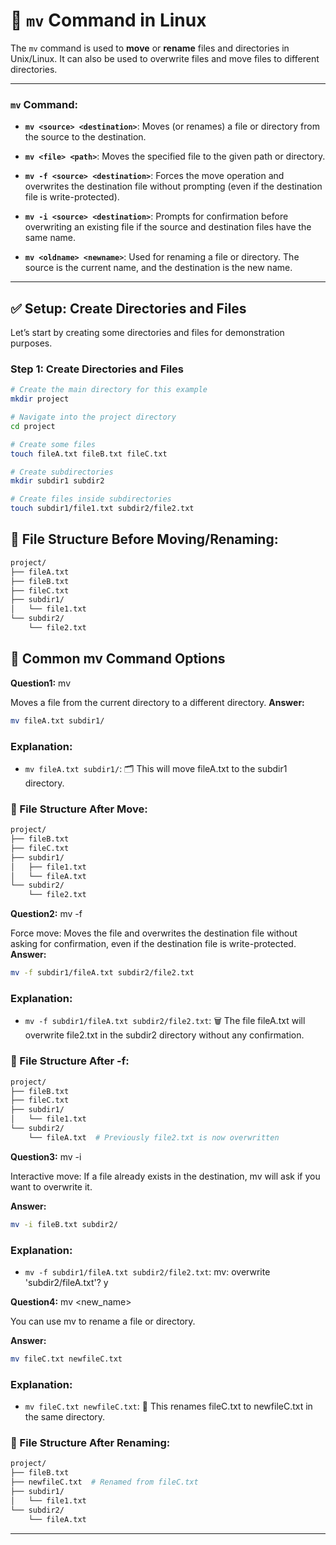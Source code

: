 # 🔄 `mv` Command in Linux

The `mv` command is used to **move** or **rename** files and directories in Unix/Linux. It can also be used to overwrite files and move files to different directories.

---

### `mv` Command:

- **`mv <source> <destination>`**: Moves (or renames) a file or directory from the source to the destination.

- **`mv <file> <path>`**: Moves the specified file to the given path or directory.

- **`mv -f <source> <destination>`**: Forces the move operation and overwrites the destination file without prompting (even if the destination file is write-protected).

- **`mv -i <source> <destination>`**: Prompts for confirmation before overwriting an existing file if the source and destination files have the same name.

- **`mv <oldname> <newname>`**: Used for renaming a file or directory. The source is the current name, and the destination is the new name.
---

## ✅ Setup: Create Directories and Files

Let’s start by creating some directories and files for demonstration purposes.

### Step 1: Create Directories and Files

```bash
# Create the main directory for this example
mkdir project

# Navigate into the project directory
cd project

# Create some files
touch fileA.txt fileB.txt fileC.txt

# Create subdirectories
mkdir subdir1 subdir2

# Create files inside subdirectories
touch subdir1/file1.txt subdir2/file2.txt
```

## 📁 File Structure Before Moving/Renaming:
```bash
project/
├── fileA.txt
├── fileB.txt
├── fileC.txt
├── subdir1/
│   └── file1.txt
└── subdir2/
    └── file2.txt
```

## 🧰 Common mv Command Options


**Question1:**
mv <file> <path>

Moves a file from the current directory to a different directory.
**Answer:**
```bash
mv fileA.txt subdir1/
```

### Explanation:

- `mv fileA.txt subdir1/`: 🗂️ This will move fileA.txt to the subdir1 directory.


### 📁 File Structure After Move:
```bash
project/
├── fileB.txt
├── fileC.txt
├── subdir1/
│   ├── file1.txt
│   └── fileA.txt
└── subdir2/
    └── file2.txt
```

**Question2:**
mv -f <file> <destination>

Force move: Moves the file and overwrites the destination file without asking for confirmation,
 even if the destination file is write-protected.
**Answer:**
```bash
mv -f subdir1/fileA.txt subdir2/file2.txt
```
### Explanation:

- `mv -f subdir1/fileA.txt subdir2/file2.txt`: 🗑️ The file fileA.txt will overwrite file2.txt in the subdir2 directory without any confirmation.


### 📁 File Structure After -f:
```bash
project/
├── fileB.txt
├── fileC.txt
├── subdir1/
│   └── file1.txt
└── subdir2/
    └── fileA.txt  # Previously file2.txt is now overwritten

```



**Question3:**
mv -i <file> <destination>

Interactive move: If a file already exists in the destination, mv will ask if you want to overwrite it.


**Answer:**
```bash
mv -i fileB.txt subdir2/
```
### Explanation:

- `mv -f subdir1/fileA.txt subdir2/file2.txt`: mv: overwrite 'subdir2/fileA.txt'? y



**Question4:**
mv <file> <new_name>

You can use mv to rename a file or directory.

**Answer:**
```bash
mv fileC.txt newfileC.txt
```
### Explanation:

- `mv fileC.txt newfileC.txt`: 📝 This renames fileC.txt to newfileC.txt in the same directory.


### 📁 File Structure After Renaming:
```bash
project/
├── fileB.txt
├── newfileC.txt  # Renamed from fileC.txt
├── subdir1/
│   └── file1.txt
└── subdir2/
    └── fileA.txt

```

---



